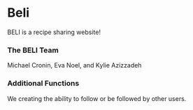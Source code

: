 # Beli
BELI is a recipe sharing website!

### The BELI Team
Michael Cronin, Eva Noel, and Kylie Azizzadeh

### Additional Functions
We creating the ability to follow or be followed by other users.
